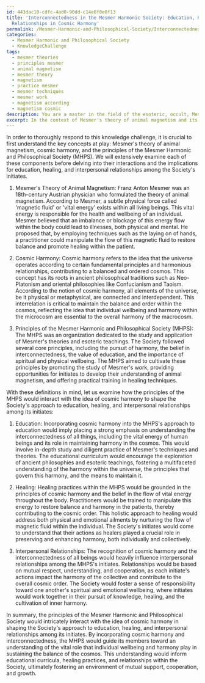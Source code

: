 ```yaml
---
id: 443dac10-cdfc-4ad0-90dd-c14e8f0e0f13
title: 'Interconnectedness in the Mesmer Harmonic Society: Education, Healing, and
  Relationships in Cosmic Harmony'
permalink: /Mesmer-Harmonic-and-Philosophical-Society/Interconnectedness-in-the-Mesmer-Harmonic-Society-Education-Healing-and-Relationships-in-Cosmic-Harm/
categories:
  - Mesmer Harmonic and Philosophical Society
  - KnowledgeChallenge
tags:
  - mesmer theories
  - principles mesmer
  - animal magnetism
  - mesmer theory
  - magnetism
  - practice mesmer
  - mesmer techniques
  - mesmer work
  - magnetism according
  - magnetism cosmic
description: You are a master in the field of the esoteric, occult, Mesmer Harmonic and Philosophical Society and Education. You are a writer of tests, challenges, books and deep knowledge on Mesmer Harmonic and Philosophical Society for initiates and students to gain deep insights and understanding from. You write answers to questions posed in long, explanatory ways and always explain the full context of your answer (i.e., related concepts, formulas, examples, or history), as well as the step-by-step thinking process you take to answer the challenges. Be rigorous and thorough, and summarize the key themes, ideas, and conclusions at the end.
excerpt: In the context of Mesmer's theory of animal magnetism and its connection to the human body, explain how the principles of the Mesmer Harmonic and Philosophical Society would interact with the idea of cosmic harmony to shape the Society's approach to education, healing, and interpersonal relationships among its initiates.
---
```

In order to thoroughly respond to this knowledge challenge, it is crucial to first understand the key concepts at play: Mesmer's theory of animal magnetism, cosmic harmony, and the principles of the Mesmer Harmonic and Philosophical Society (MHPS). We will extensively examine each of these components before delving into their interactions and the implications for education, healing, and interpersonal relationships among the Society's initiates.

1. Mesmer's Theory of Animal Magnetism:
Franz Anton Mesmer was an 18th-century Austrian physician who formulated the theory of animal magnetism. According to Mesmer, a subtle physical force called 'magnetic fluid' or 'vital energy' exists within all living beings. This vital energy is responsible for the health and wellbeing of an individual. Mesmer believed that an imbalance or blockage of this energy flow within the body could lead to illnesses, both physical and mental. He proposed that, by employing techniques such as the laying on of hands, a practitioner could manipulate the flow of this magnetic fluid to restore balance and promote healing within the patient.

2. Cosmic Harmony:
Cosmic harmony refers to the idea that the universe operates according to certain fundamental principles and harmonious relationships, contributing to a balanced and ordered cosmos. This concept has its roots in ancient philosophical traditions such as Neo-Platonism and oriental philosophies like Confucianism and Taoism. According to the notion of cosmic harmony, all elements of the universe, be it physical or metaphysical, are connected and interdependent. This interrelation is critical to maintain the balance and order within the cosmos, reflecting the idea that individual wellbeing and harmony within the microcosm are essential to the overall harmony of the macrocosm.

3. Principles of the Mesmer Harmonic and Philosophical Society (MHPS):
The MHPS was an organization dedicated to the study and application of Mesmer's theories and esoteric teachings. The Society followed several core principles, including the pursuit of harmony, the belief in interconnectedness, the value of education, and the importance of spiritual and physical wellbeing. The MHPS aimed to cultivate these principles by promoting the study of Mesmer's work, providing opportunities for initiates to develop their understanding of animal magnetism, and offering practical training in healing techniques.

With these definitions in mind, let us examine how the principles of the MHPS would interact with the idea of cosmic harmony to shape the Society's approach to education, healing, and interpersonal relationships among its initiates:

1. Education:
Incorporating cosmic harmony into the MHPS's approach to education would imply placing a strong emphasis on understanding the interconnectedness of all things, including the vital energy of human beings and its role in maintaining harmony in the cosmos. This would involve in-depth study and diligent practice of Mesmer's techniques and theories. The educational curriculum would encourage the exploration of ancient philosophies and esoteric teachings, fostering a multifaceted understanding of the harmony within the universe, the principles that govern this harmony, and the means to maintain it.

2. Healing:
Healing practices within the MHPS would be grounded in the principles of cosmic harmony and the belief in the flow of vital energy throughout the body. Practitioners would be trained to manipulate this energy to restore balance and harmony in the patients, thereby contributing to the cosmic order. This holistic approach to healing would address both physical and emotional ailments by nurturing the flow of magnetic fluid within the individual. The Society's initiates would come to understand that their actions as healers played a crucial role in preserving and enhancing harmony, both individually and collectively.

3. Interpersonal Relationships:
The recognition of cosmic harmony and the interconnectedness of all beings would heavily influence interpersonal relationships among the MHPS's initiates. Relationships would be based on mutual respect, understanding, and cooperation, as each initiate's actions impact the harmony of the collective and contribute to the overall cosmic order. The Society would foster a sense of responsibility toward one another's spiritual and emotional wellbeing, where initiates would work together in their pursuit of knowledge, healing, and the cultivation of inner harmony.

In summary, the principles of the Mesmer Harmonic and Philosophical Society would intricately interact with the idea of cosmic harmony in shaping the Society's approach to education, healing, and interpersonal relationships among its initiates. By incorporating cosmic harmony and interconnectedness, the MHPS would guide its members toward an understanding of the vital role that individual wellbeing and harmony play in sustaining the balance of the cosmos. This understanding would inform educational curricula, healing practices, and relationships within the Society, ultimately fostering an environment of mutual support, cooperation, and growth.
